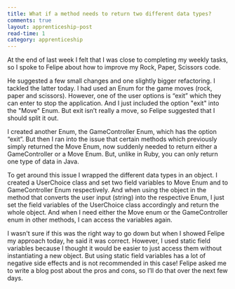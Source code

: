 ```yaml
---
title: What if a method needs to return two different data types?
comments: true
layout: apprenticeship-post
read-time: 1
category: apprenticeship
---
```


At the end of last week I felt that I was close to completing my weekly tasks, so I spoke to Felipe about how to improve my Rock, Paper, Scissors code. 

<!--break-->

He suggested a few small changes and one slightly bigger refactoring. I tackled the latter today. I had used an Enum for the game moves (rock, paper and scissors). However, one of the user options is “exit” which they can enter to stop the application. And I just included the option "exit" into the "Move" Enum. But exit isn’t really a move, so Felipe suggested that I should split it out. 

I created another Enum, the GameController Enum, which has the option “exit”. But then I ran into the issue that certain methods which previously simply returned the Move Enum, now suddenly needed to return either a GameController or a Move Enum. But, unlike in Ruby, you can only return one type of data in Java. 

To get around this issue I wrapped the different data types in an object. I created a UserChoice class and set two field variables to Move Enum and to GameController Enum respectively. And when using the object in the method that converts the user input (string) into the respective Enum, I just set the field variables of the UserChoice class accordingly and return the whole object. And when I need either the Move enum or the GameController enum in other methods,  I can access the variables again. 

I wasn't sure if this was the right way to go down but when I showed Felipe my approach today, he said it was correct. However, I used static field variables because I thought it would be easier to just access them without instantiating a new object. But using static field variables has a lot of negative side effects and is not recommended in this case! Felipe asked me to write a blog post about the pros and cons, so I’ll do that over the next few days. 